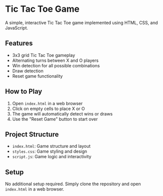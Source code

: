 # Tic Tac Toe Game

A simple, interactive Tic Tac Toe game implemented using HTML, CSS, and JavaScript.

## Features

- 3x3 grid Tic Tac Toe gameplay
- Alternating turns between X and O players
- Win detection for all possible combinations
- Draw detection
- Reset game functionality

## How to Play

1. Open `index.html` in a web browser
2. Click on empty cells to place X or O
3. The game will automatically detect wins or draws
4. Use the "Reset Game" button to start over

## Project Structure

- `index.html`: Game structure and layout
- `styles.css`: Game styling and design
- `script.js`: Game logic and interactivity

## Setup

No additional setup required. Simply clone the repository and open `index.html` in a web browser.
